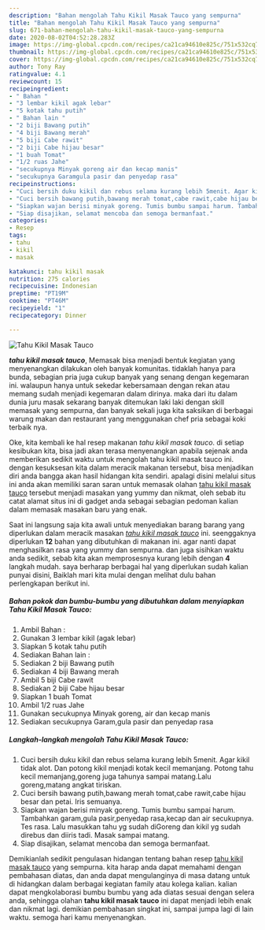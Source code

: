 ```yaml
---
description: "Bahan mengolah Tahu Kikil Masak Tauco yang sempurna"
title: "Bahan mengolah Tahu Kikil Masak Tauco yang sempurna"
slug: 671-bahan-mengolah-tahu-kikil-masak-tauco-yang-sempurna
date: 2020-08-02T04:52:28.283Z
image: https://img-global.cpcdn.com/recipes/ca21ca94610e825c/751x532cq70/tahu-kikil-masak-tauco-foto-resep-utama.jpg
thumbnail: https://img-global.cpcdn.com/recipes/ca21ca94610e825c/751x532cq70/tahu-kikil-masak-tauco-foto-resep-utama.jpg
cover: https://img-global.cpcdn.com/recipes/ca21ca94610e825c/751x532cq70/tahu-kikil-masak-tauco-foto-resep-utama.jpg
author: Tony Ray
ratingvalue: 4.1
reviewcount: 15
recipeingredient:
- " Bahan "
- "3 lembar kikil agak lebar"
- "5 kotak tahu putih"
- " Bahan lain "
- "2 biji Bawang putih"
- "4 biji Bawang merah"
- "5 biji Cabe rawit"
- "2 biji Cabe hijau besar"
- "1 buah Tomat"
- "1/2 ruas Jahe"
- "secukupnya Minyak goreng air dan kecap manis"
- "secukupnya Garamgula pasir dan penyedap rasa"
recipeinstructions:
- "Cuci bersih duku kikil dan rebus selama kurang lebih 5menit. Agar kikil tidak alot. Dan potong kikil menjadi kotak kecil memanjang. Potong tahu kecil memanjang,goreng juga tahunya sampai matang.Lalu goreng,matang angkat tiriskan."
- "Cuci bersih bawang putih,bawang merah tomat,cabe rawit,cabe hijau besar dan petai. Iris semuanya."
- "Siapkan wajan berisi minyak goreng. Tumis bumbu sampai harum. Tambahkan garam,gula pasir,penyedap rasa,kecap dan air secukupnya. Tes rasa. Lalu masukkan tahu yg sudah diGoreng dan kikil yg sudah direbus dan diiris tadi. Masak sampai matang."
- "Siap disajikan, selamat mencoba dan semoga bermanfaat."
categories:
- Resep
tags:
- tahu
- kikil
- masak

katakunci: tahu kikil masak 
nutrition: 275 calories
recipecuisine: Indonesian
preptime: "PT19M"
cooktime: "PT46M"
recipeyield: "1"
recipecategory: Dinner

---
```



![Tahu Kikil Masak Tauco](https://img-global.cpcdn.com/recipes/ca21ca94610e825c/751x532cq70/tahu-kikil-masak-tauco-foto-resep-utama.jpg)

<b><i>tahu kikil masak tauco</i></b>, Memasak bisa menjadi bentuk kegiatan yang menyenangkan dilakukan oleh banyak komunitas. tidaklah hanya para bunda, sebagian pria juga cukup banyak yang senang dengan kegemaran ini. walaupun hanya untuk sekedar kebersamaan dengan rekan atau memang sudah menjadi kegemaran dalam dirinya. maka dari itu dalam dunia juru masak sekarang banyak ditemukan laki laki dengan skill memasak yang sempurna, dan banyak sekali juga kita saksikan di berbagai warung makan dan restaurant yang menggunakan chef pria sebagai koki terbaik nya.



Oke, kita kembali ke hal resep makanan <i>tahu kikil masak tauco</i>. di setiap kesibukan kita, bisa jadi akan terasa menyenangkan apabila sejenak anda memberikan sedikit waktu untuk mengolah tahu kikil masak tauco ini. dengan kesuksesan kita dalam meracik makanan tersebut, bisa menjadikan diri anda bangga akan hasil hidangan kita sendiri. apalagi disini melalui situs ini anda akan memiliki saran saran untuk memasak olahan <u>tahu kikil masak tauco</u> tersebut menjadi masakan yang yummy dan nikmat, oleh sebab itu catat alamat situs ini di gadget anda sebagai sebagian pedoman kalian dalam memasak masakan baru yang enak.


Saat ini langsung saja kita awali untuk menyediakan barang barang yang diperlukan dalam meracik masakan <u><i>tahu kikil masak tauco</i></u> ini. seenggaknya diperlukan <b>12</b> bahan yang dibutuhkan di makanan ini. agar nanti dapat menghasilkan rasa yang yummy dan sempurna. dan juga sisihkan waktu anda sedikit, sebab kita akan memprosesnya kurang lebih dengan <b>4</b> langkah mudah. saya berharap berbagai hal yang diperlukan sudah kalian punyai disini, Baiklah mari kita mulai dengan melihat dulu bahan perlengkapan berikut ini.

<!--inarticleads1-->

##### Bahan pokok dan bumbu-bumbu yang dibutuhkan dalam menyiapkan Tahu Kikil Masak Tauco:

1. Ambil  Bahan :
1. Gunakan 3 lembar kikil (agak lebar)
1. Siapkan 5 kotak tahu putih
1. Sediakan  Bahan lain :
1. Sediakan 2 biji Bawang putih
1. Sediakan 4 biji Bawang merah
1. Ambil 5 biji Cabe rawit
1. Sediakan 2 biji Cabe hijau besar
1. Siapkan 1 buah Tomat
1. Ambil 1/2 ruas Jahe
1. Gunakan secukupnya Minyak goreng, air dan kecap manis
1. Sediakan secukupnya Garam,gula pasir dan penyedap rasa




<!--inarticleads2-->

##### Langkah-langkah mengolah Tahu Kikil Masak Tauco:

1. Cuci bersih duku kikil dan rebus selama kurang lebih 5menit. Agar kikil tidak alot. Dan potong kikil menjadi kotak kecil memanjang. Potong tahu kecil memanjang,goreng juga tahunya sampai matang.Lalu goreng,matang angkat tiriskan.
1. Cuci bersih bawang putih,bawang merah tomat,cabe rawit,cabe hijau besar dan petai. Iris semuanya.
1. Siapkan wajan berisi minyak goreng. Tumis bumbu sampai harum. Tambahkan garam,gula pasir,penyedap rasa,kecap dan air secukupnya. Tes rasa. Lalu masukkan tahu yg sudah diGoreng dan kikil yg sudah direbus dan diiris tadi. Masak sampai matang.
1. Siap disajikan, selamat mencoba dan semoga bermanfaat.




Demikianlah sedikit pengulasan hidangan tentang bahan resep <u>tahu kikil masak tauco</u> yang sempurna. kita harap anda dapat memahami dengan pembahasan diatas, dan anda dapat mengulanginya di masa datang untuk di hidangkan dalam berbagai kegiatan family atau kolega kalian. kalian dapat mengkolaborasi bumbu bumbu yang ada diatas sesuai dengan selera anda, sehingga olahan <b>tahu kikil masak tauco</b> ini dapat menjadi lebih enak dan nikmat lagi. demikian pembahasan singkat ini, sampai jumpa lagi di lain waktu. semoga hari kamu menyenangkan.
